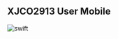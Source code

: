 ## XJCO2913 User Mobile

![swift](https://img.shields.io/badge/Swift-F05138.svg?style=for-the-badge&logo=Swift&logoColor=white)
